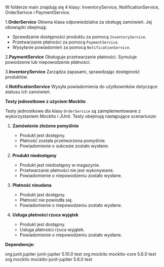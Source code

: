 W folderze main znajdują się 4 klasy: InventoryService, NotificationService, OrderSerivce i PaymentService.

1.**OrderService**
Główna klasa odpowiedzialna za obsługę zamówień. Jej obowiązki obejmują:
- Sprawdzanie dostępności produktu za pomocą `InventoryService`.
- Przetwarzanie płatności za pomocą `PaymentService`.
- Wysyłanie powiadomień za pomocą `NotificationService`.

2.**PaymentService**
Obsługuje przetwarzanie płatności. Symuluje powodzenie lub niepowodzenie płatności.

3.**InventoryService**
Zarządza zapasami, sprawdzając dostępność produktów.

4.**NotificationService**
Wysyła powiadomienia do użytkowników dotyczące statusu ich zamówień.

**Testy jednostkowe z użyciem Mockito**

Testy jednostkowe dla klasy `OrderService` są zaimplementowane z wykorzystaniem Mockito i JUnit. 
Testy obejmują następujące scenariusze:

1. **Zamówienie złożone pomyślnie**
   - Produkt jest dostępny.
   - Płatność została przetworzona pomyślnie.
   - Powiadomienie o sukcesie zostało wysłane.

2. **Produkt niedostępny**
   - Produkt jest niedostępny w magazynie.
   - Przetwarzanie płatności nie jest wykonywane.
   - Powiadomienie o niepowodzeniu zostało wysłane.

3. **Płatność nieudana**
   - Produkt jest dostępny.
   - Płatność nie powiodła się.
   - Powiadomienie o niepowodzeniu zostało wysłane.

4. **Usługa płatności rzuca wyjątek**
   - Produkt jest dostępny.
   - Usługa płatności rzuca wyjątek.
   - Powiadomienie o niepowodzeniu zostało wysłane.

**Dependencje:**

   <dependencies>
       <dependency>
           <groupId>org.junit.jupiter</groupId>
           <artifactId>junit-jupiter</artifactId>
           <version>5.10.0</version>
           <scope>test</scope>
       </dependency>
       <dependency>
           <groupId>org.mockito</groupId>
           <artifactId>mockito-core</artifactId>
           <version>5.6.0</version>
           <scope>test</scope>
       </dependency>
       <dependency>
           <groupId>org.mockito</groupId>
           <artifactId>mockito-junit-jupiter</artifactId>
           <version>5.6.0</version>
           <scope>test</scope>
       </dependency>
   </dependencies>
